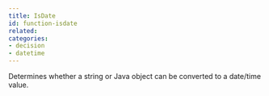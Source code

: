 ```yaml
---
title: IsDate
id: function-isdate
related:
categories:
- decision
- datetime
---
```


Determines whether a string or Java object can be converted to a date/time value.
